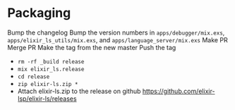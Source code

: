 # Packaging

Bump the changelog
Bump the version numbers in `apps/debugger/mix.exs`, `apps/elixir_ls_utils/mix.exs`, and `apps/language_server/mix.exs`
Make PR
Merge PR
Make the tag from the new master
Push the tag
- `rm -rf _build release`
- `mix elixir_ls.release`
- `cd release`
- `zip elixir-ls.zip *`
- Attach elixir-ls.zip to the release on github https://github.com/elixir-lsp/elixir-ls/releases
